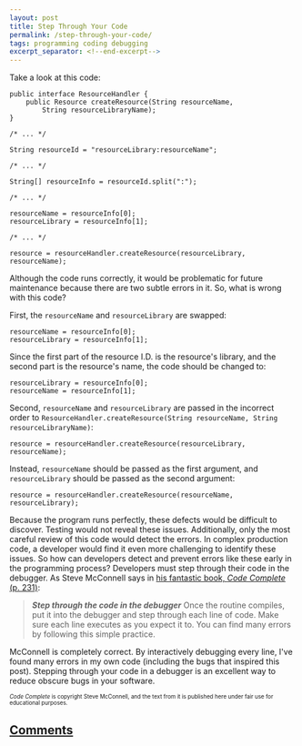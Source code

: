 ```yaml
---
layout: post
title: Step Through Your Code
permalink: /step-through-your-code/
tags: programming coding debugging
excerpt_separator: <!--end-excerpt-->
---
```


<!--end-excerpt-->

Take a look at this code:

```
public interface ResourceHandler {
	public Resource createResource(String resourceName,
		String resourceLibraryName);
}

/* ... */

String resourceId = "resourceLibrary:resourceName";

/* ... */

String[] resourceInfo = resourceId.split(":");

/* ... */

resourceName = resourceInfo[0];
resourceLibrary = resourceInfo[1];

/* ... */

resource = resourceHandler.createResource(resourceLibrary, resourceName);
```

Although the code runs correctly, it would be problematic for future maintenance
because there are two subtle errors in it. So, what is wrong with this code?

First, the `resourceName` and `resourceLibrary` are swapped:

```
resourceName = resourceInfo[0];
resourceLibrary = resourceInfo[1];
```

Since the first part of the resource I.D. is the resource's library, and the
second part is the resource's name, the code should be changed to:

```
resourceLibrary = resourceInfo[0];
resourceName = resourceInfo[1];
```

Second, `resourceName` and `resourceLibrary` are passed in the incorrect order
to `ResourceHandler.createResource(String resourceName, String
resourceLibraryName)`:

```
resource = resourceHandler.createResource(resourceLibrary, resourceName);
```

Instead, `resourceName` should be passed as the first argument, and
`resourceLibrary` should be passed as the second argument:

```
resource = resourceHandler.createResource(resourceName, resourceLibrary);
```

Because the program runs perfectly, these defects would be difficult to
discover. Testing would not reveal these issues. Additionally, only the most
careful review of this code would detect the errors. In complex production code,
a developer would find it even more challenging to identify these issues. So how
can developers detect and prevent errors like these early in the programming
process? Developers must step through their code in the debugger. As Steve
McConnell says in <a href="http://cc2e.com/" target="_blank">his fantastic book,
*Code Complete* (p. 231)</a>:

> ***Step through the code in the debugger*** Once the routine compiles, put it into the debugger and step through each line of code. Make sure each line executes as you expect it to. You can find many errors by following this simple practice.

McConnell is completely correct. By interactively debugging every line, I've
found many errors in my own code (including the bugs that inspired this post).
Stepping through your code in a debugger is an excellent way to reduce obscure
bugs in your software.

<sub><sup>*Code Complete* is copyright Steve McConnell, and the text from it is
published here under fair use for educational purposes.</sup></sub>

## <a href="https://github.com/stiemannkj1/stiemannkj1.github.io/issues/7" target="_blank">Comments</a>

